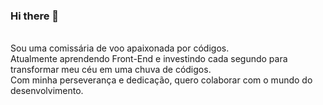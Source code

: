 ### Hi there 👋
<br>
Sou uma comissária de voo apaixonada por códigos. 
<br>
Atualmente aprendendo Front-End e investindo cada segundo para transformar meu céu em uma chuva de códigos.
<br>
Com minha perseverança e dedicação, quero colaborar com o mundo do desenvolvimento.


